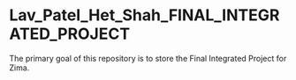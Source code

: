 # Lav_Patel_Het_Shah_FINAL_INTEGRATED_PROJECT
 The primary goal of this repository is to store the Final Integrated Project for Zima.
